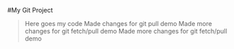 #My Git Project
> Here goes my code
Made changes for git pull demo
Made more changes for git fetch/pull demo
Made more changes for git fetch/pull demo
